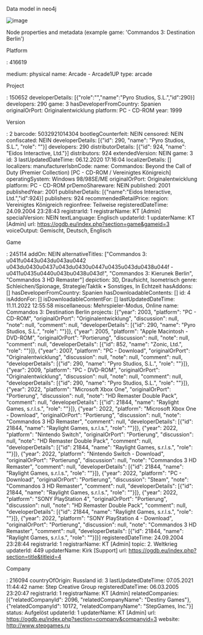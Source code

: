 Data model in neo4j

![image](https://github.com/anneheslinga/game_industry/assets/71268209/c5bc62cc-add6-4a33-ac41-e23cfbd145e9)

Node properties and metadata (example game: 'Commandos 3: Destination Berlin')

Platform

<id>: 416619

medium: physical
name: Arcade - Arcade1UP
type: arcade


Project

<id>: 150652
developerDetails: [{"role":"","name":"Pyro Studios, S.L.","id":290}]
developers: 290
game: 3
hasDeveloperFromCountry: Spanien
originalOrPort: Originalentwicklung
platform: PC - CD-ROM
year: 1999

Version

<id>: 2
barcode: 5032921014304
bootlegCounterfeit: NEIN
censored: NEIN
confiscated: NEIN
developerDetails: [{"id": 290, "name": "Pyro Studios, S.L.", "role": ""}]
developers: 290
distributorDetails: [{"id": 924, "name": "Eidos Interactive, Ltd."}]
distributors: 924
extendedVersion: NEIN
game: 3
id: 3
lastUpdatedDateTime: 06.12.2020 17:16:04
localizerDetails: []
localizers: 
manufacturerIsbnCode: 
name: Commandos: Beyond the Call of Duty (Premier Collection) [PC - CD-ROM / Vereinigtes Königreich]
operatingSystem: Windows 98/98SE/ME
originalOrPort: Originalentwicklung
platform: PC - CD-ROM
prDemoShareware: NEIN
published: 2001
publishedYear: 2001
publisherDetails: [{"name":"Eidos Interactive, Ltd.","id":924}]
publishers: 924
recommendedRetailPrice: 
region: Vereinigtes Königreich
regionfree: Teilweise
registeredDateTime: 24.09.2004 23:28:43
registrarId: 1
registrarName: KT [Admin]
specialVersion: NEIN
textLanguage: Englisch
updaterId: 1
updaterName: KT [Admin]
url: https://ogdb.eu/index.php?section=game&gameid=3
voiceOutput: Gemischt, Deutsch, Englisch

Game

<id>: 245114
addOn: NEIN
alternativeTitles: ["Commandos 3: u041fu0443u043du043au0442 u043du0430u0437u043du0430u0447u0435u043du0438u044f - u0411u0435u0440u043bu0438u043d!", "Commandos 3: Kierunek Berlin", "Commandos 3 HD Remaster"]
depiction: 3D, Draufsicht, Isometrisch
genre: Schleichen/Spionage, Strategie/Taktik • Sonstiges, In Echtzeit
hasAddons: []
hasDeveloperFromCountry: Spanien
hasDownloadableContents: []
id: 4
isAddonFor: []
isDownloadableContentFor: []
lastUpdatedDateTime: 11.11.2022 12:55:58
miscellaneous: Mehrspieler-Modus, Online
name: Commandos 3: Destination Berlin
projects: [{"year": 2003, "platform": "PC - CD-ROM", "originalOrPort": "Originalentwicklung", "discussion": null, "note": null, "comment": null, "developerDetails": [{"id": 290, "name": "Pyro Studios, S.L.", "role": ""}]}, {"year": 2005, "platform": "Apple Macintosh - DVD-ROM", "originalOrPort": "Portierung", "discussion": null, "note": null, "comment": null, "developerDetails": [{"id": 852, "name": "Zonic, Ltd.", "role": ""}]}, {"year": 2007, "platform": "PC - Download", "originalOrPort": "Originalentwicklung", "discussion": null, "note": null, "comment": null, "developerDetails": [{"id": 290, "name": "Pyro Studios, S.L.", "role": ""}]}, {"year": 2009, "platform": "PC - DVD-ROM", "originalOrPort": "Originalentwicklung", "discussion": null, "note": null, "comment": null, "developerDetails": [{"id": 290, "name": "Pyro Studios, S.L.", "role": ""}]}, {"year": 2022, "platform": "Microsoft Xbox One", "originalOrPort": "Portierung", "discussion": null, "note": "HD Remaster Double Pack", "comment": null, "developerDetails": [{"id": 21844, "name": "Raylight Games, s.r.l.s.", "role": ""}]}, {"year": 2022, "platform": "Microsoft Xbox One - Download", "originalOrPort": "Portierung", "discussion": null, "note": "Commandos 3 HD Remaster", "comment": null, "developerDetails": [{"id": 21844, "name": "Raylight Games, s.r.l.s.", "role": ""}]}, {"year": 2022, "platform": "Nintendo Switch", "originalOrPort": "Portierung", "discussion": null, "note": "HD Remaster Double Pack", "comment": null, "developerDetails": [{"id": 21844, "name": "Raylight Games, s.r.l.s.", "role": ""}]}, {"year": 2022, "platform": "Nintendo Switch - Download", "originalOrPort": "Portierung", "discussion": null, "note": "Commandos 3 HD Remaster", "comment": null, "developerDetails": [{"id": 21844, "name": "Raylight Games, s.r.l.s.", "role": ""}]}, {"year": 2022, "platform": "PC - Download", "originalOrPort": "Portierung", "discussion": "Steam", "note": "Commandos 3 HD Remaster", "comment": null, "developerDetails": [{"id": 21844, "name": "Raylight Games, s.r.l.s.", "role": ""}]}, {"year": 2022, "platform": "SONY PlayStation 4", "originalOrPort": "Portierung", "discussion": null, "note": "HD Remaster Double Pack", "comment": null, "developerDetails": [{"id": 21844, "name": "Raylight Games, s.r.l.s.", "role": ""}]}, {"year": 2022, "platform": "SONY PlayStation 4 - Download", "originalOrPort": "Portierung", "discussion": null, "note": "Commandos 3 HD Remaster", "comment": null, "developerDetails": [{"id": 21844, "name": "Raylight Games, s.r.l.s.", "role": ""}]}]
registeredDateTime: 24.09.2004 23:28:44
registrarId: 1
registrarName: KT [Admin]
topic: 2. Weltkrieg
updaterId: 449
updaterName: Kirk [Support]
url: https://ogdb.eu/index.php?section=title&titleid=4

Company

<id>: 216094
countryOfOrigin: Russland
id: 3
lastUpdatedDateTime: 07.05.2021 11:44:42
name: Step Creative Group
registeredDateTime: 06.03.2005 23:20:47
registrarId: 1
registrarName: KT [Admin]
relatedCompanies: [{"relatedCompanyId": 2096, "relatedCompanyName": "Destiny Games"}, {"relatedCompanyId": 10172, "relatedCompanyName": "StepGames, Inc."}]
status: Aufgelöst
updaterId: 1
updaterName: KT [Admin]
url: https://ogdb.eu/index.php?section=company&companyid=3
website: http://www.stepgames.ru
